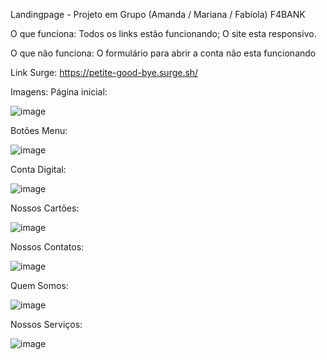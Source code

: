 Landingpage - Projeto em Grupo (Amanda / Mariana / Fabíola)
F4BANK

O que funciona:
Todos os links estão funcionando;
O site esta responsivo.

O que não funciona:
O formulário para abrir a conta não esta funcionando

Link Surge:
https://petite-good-bye.surge.sh/

Imagens:
Página inicial:

![image](https://user-images.githubusercontent.com/98291335/163875007-30646c42-df8a-4465-a603-34489ebc45bc.png)

Botões Menu:

![image](https://user-images.githubusercontent.com/98291335/163875096-216d84ec-694c-4bf6-95fb-83f456321b23.png)

Conta Digital:

![image](https://user-images.githubusercontent.com/98291335/163874965-27ea2f87-0ce8-42dd-93b4-37eeb5e198a2.png)

Nossos Cartões:

![image](https://user-images.githubusercontent.com/98291335/163874884-8c543f8f-39df-43ce-8ed4-4b5055687865.png)

Nossos Contatos:

![image](https://user-images.githubusercontent.com/98291335/163874823-d924fc78-5872-4ce8-bdf6-d9a988c78a22.png)

Quem Somos:

![image](https://user-images.githubusercontent.com/98291335/163874752-fc97a286-61b1-4f7e-9bce-47d9c1b3d90d.png)

Nossos Serviços:

![image](https://user-images.githubusercontent.com/98291335/163874441-e64266d2-25a6-4c22-9c79-af5d8bf4fe8c.png)
